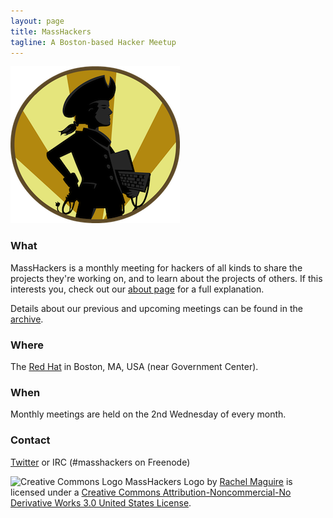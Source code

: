 ```yaml
---
layout: page
title: MassHackers
tagline: A Boston-based Hacker Meetup 
---
```


![MassHackers Logo](./images/masshacker-m.png)

### What

MassHackers is a monthly meeting for hackers of all kinds to share the projects they're working on, and to learn about the projects of others. If this interests you, check out our [about page](/masshackers.com/about.html) for a full explanation.

Details about our previous and upcoming meetings can be found in the [archive](/masshackers.com/archive.html).

### Where

The [Red Hat](http://redhatboston.com/) in Boston, MA, USA (near Government Center).

### When

Monthly meetings are held on the 2nd Wednesday of every month.

### Contact

[Twitter](https://twitter.com/MassHackers) or IRC (#masshackers on Freenode)


![Creative Commons Logo](http://i.creativecommons.org/l/by-nc-nd/3.0/us/88x31.png)
MassHackers Logo by [Rachel Maguire](http://www.rayarray.com/) is licensed under a [Creative Commons Attribution-Noncommercial-No Derivative Works 3.0 United States License](http://creativecommons.org/licenses/by-nc-nd/3.0/us/).
